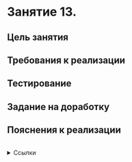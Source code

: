 # Занятие 13. 

## Цель занятия
## Требования к реализации
## Тестирование
## Задание на доработку
## Пояснения к реализации
```
```

<details> 
<summary>Ссылки</summary>
1. 
</details>